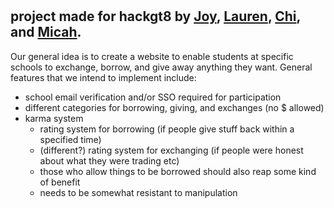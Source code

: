 # <Name pending>
## project made for hackgt8 by [Joy](https://github.com/joywying), [Lauren](https://github.com/Laireen), [Chi](https://github.com/udejiofor-chidobem), and [Micah](https://github.com/mielwyn).
  
Our general idea is to create a website to enable students at specific schools to exchange, borrow, and give away anything they want. General features that we intend to implement include:
- school email verification and/or SSO required for participation
- different categories for borrowing, giving, and exchanges (no $ allowed)
- karma system 
  - rating system for borrowing (if people give stuff back within a specified time)
  - (different?) rating system for exchanging (if people were honest about what they were trading etc)
  - those who allow things to be borrowed should also reap some kind of benefit
  - needs to be somewhat resistant to manipulation
